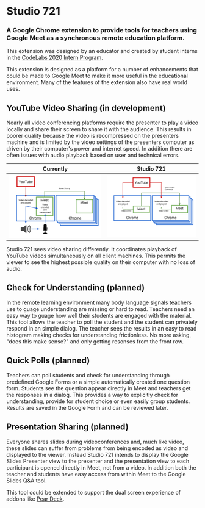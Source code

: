 # Studio 721
### A Google Chrome extension to provide tools for teachers using Google Meet as a synchronous remote education platform.
This extension was designed by an educator and created by student interns in the [CodeLabs 2020 Intern Program](https://www.srnd.org/codelabs).

This extension is designed as a platform for a number of enhancements that could be made to Google Meet to make it more useful in the educational environment. Many of the features of the extension also have real world uses.

## YouTube Video Sharing (in development)
Nearly all video conferencing platforms require the presenter to play a video locally and share their screen to share it with the audience. This results in poorer quality because the video is recompressed on the presenters machine and is limited by the video settings of the presenters computer as driven by their computer's power and internet speed. In addition there are often issues with audio playback based on user and technical errors.

| Currently | Studio 721 |
|-----------|------------|
| <img src="Before.png" width=350px alt="current flow diagram" /> | <img src="After.png" width=350px alt="Studio 721 flow diagram" /> |

Studio 721 sees video sharing differently. It coordinates playback of YouTube videos simultaneously on all client machines. This permits the viewer to see the highest possible quality on their computer with no loss of audio.

## Check for Understanding (planned)
In the remote learning environment many body language signals teachers use to guage understanding are missing or hard to read. Teachers need an easy way to guage how well their students are engaged with the material. This tool allows the teacher to poll the student and the student can privately respond in an simple dialog. The teacher sees the results in an easy to read histogram making checks for understanding frictionless. No more asking, "does this make sense?" and only getting resonses from the front row.

## Quick Polls (planned)
Teachers can poll students and check for understanding through predefined Google Forms or a simple automatically created one question form. Students see the question appear directly in Meet and teachers get the responses in a dialog. This provides a way to explicitly check for understanding, provide for student choice or even easily group students. Results are saved in the Google Form and can be reviewed later.

## Presentation Sharing (planned)
Everyone shares slides during videoconferences and, much like video, these slides can suffer from problems from being encoded as video and displayed to the viewer. Instead Studio 721 intends to display the Google Slides Presenter view to the presenter and the presentation view to each participant is opened directly in Meet, not from a video. In addition both the teacher and students have easy access from within Meet to the Google Slides Q&A tool.

This tool could be extended to support the dual screen experience of addons like [Pear Deck](https://peardeck.com).
